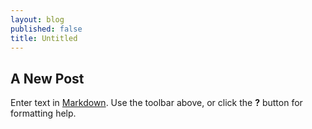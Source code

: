 ```yaml
---
layout: blog
published: false
title: Untitled
---
```

## A New Post

Enter text in [Markdown](http://daringfireball.net/projects/markdown/). Use the toolbar above, or click the **?** button for formatting help.

